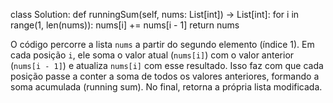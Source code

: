 class Solution:
    def runningSum(self, nums: List[int]) -> List[int]:
        for i in range(1, len(nums)):
            nums[i] += nums[i - 1]
        return nums

O código percorre a lista `nums` a partir do segundo elemento (índice 1). Em cada posição `i`, ele soma o valor atual (`nums[i]`) com o valor anterior (`nums[i - 1]`) e atualiza `nums[i]` com esse resultado. Isso faz com que cada posição passe a conter a soma de todos os valores anteriores, formando a soma acumulada (running sum). No final, retorna a própria lista modificada.
